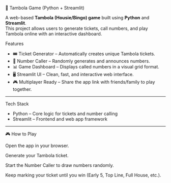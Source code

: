 🎲 Tambola Game (Python + Streamlit)

A web-based **Tambola (Housie/Bingo) game** built using **Python** and **Streamlit**.  
This project allows users to generate tickets, call numbers, and play Tambola online with an interactive dashboard.

 Features
- 🎟️ Ticket Generator – Automatically creates unique Tambola tickets.  
- 🔢 Number Caller – Randomly generates and announces numbers.  
- 📊 Game Dashboard – Displays called numbers in a visual grid format.  
- 🖥️ Streamlit UI – Clean, fast, and interactive web interface.  
- 🎮 Multiplayer Ready – Share the app link with friends/family to play together.  

---

Tech Stack
- Python – Core logic for tickets and number calling  
- Streamlit – Frontend and web app framework  

---

🎮 How to Play

Open the app in your browser.

Generate your Tambola ticket.

Start the Number Caller to draw numbers randomly.

Keep marking your ticket until you win (Early 5, Top Line, Full House, etc.).
